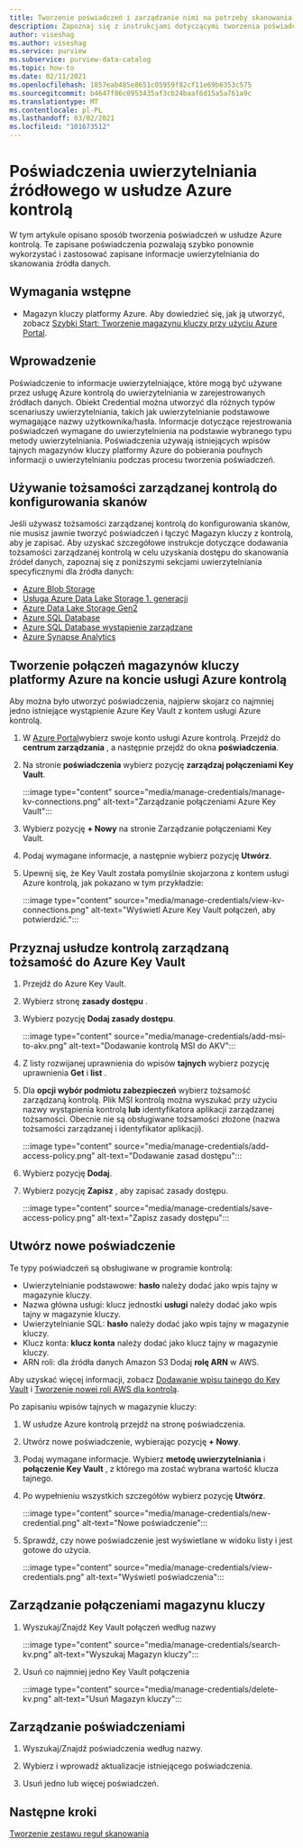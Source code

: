 ```yaml
---
title: Tworzenie poświadczeń i zarządzanie nimi na potrzeby skanowania
description: Zapoznaj się z instrukcjami dotyczącymi tworzenia poświadczeń i zarządzania nimi w usłudze Azure kontrolą.
author: viseshag
ms.author: viseshag
ms.service: purview
ms.subservice: purview-data-catalog
ms.topic: how-to
ms.date: 02/11/2021
ms.openlocfilehash: 1857eab485e8651c05959f82cf11e69b6353c575
ms.sourcegitcommit: b4647f06c0953435af3cb24baaf6d15a5a761a9c
ms.translationtype: MT
ms.contentlocale: pl-PL
ms.lasthandoff: 03/02/2021
ms.locfileid: "101673512"
---
```

# <a name="credentials-for-source-authentication-in-azure-purview"></a>Poświadczenia uwierzytelniania źródłowego w usłudze Azure kontrolą

W tym artykule opisano sposób tworzenia poświadczeń w usłudze Azure kontrolą. Te zapisane poświadczenia pozwalają szybko ponownie wykorzystać i zastosować zapisane informacje uwierzytelniania do skanowania źródła danych.

## <a name="prerequisites"></a>Wymagania wstępne

- Magazyn kluczy platformy Azure. Aby dowiedzieć się, jak ją utworzyć, zobacz [Szybki Start: Tworzenie magazynu kluczy przy użyciu Azure Portal](../key-vault/general/quick-create-portal.md).

## <a name="introduction"></a>Wprowadzenie

Poświadczenie to informacje uwierzytelniające, które mogą być używane przez usługę Azure kontrolą do uwierzytelniania w zarejestrowanych źródłach danych. Obiekt Credential można utworzyć dla różnych typów scenariuszy uwierzytelniania, takich jak uwierzytelnianie podstawowe wymagające nazwy użytkownika/hasła. Informacje dotyczące rejestrowania poświadczeń wymagane do uwierzytelnienia na podstawie wybranego typu metody uwierzytelniania. Poświadczenia używają istniejących wpisów tajnych magazynów kluczy platformy Azure do pobierania poufnych informacji o uwierzytelnianiu podczas procesu tworzenia poświadczeń.

## <a name="use-purview-managed-identity-to-set-up-scans"></a>Używanie tożsamości zarządzanej kontrolą do konfigurowania skanów

Jeśli używasz tożsamości zarządzanej kontrolą do konfigurowania skanów, nie musisz jawnie tworzyć poświadczeń i łączyć Magazyn kluczy z kontrolą, aby je zapisać. Aby uzyskać szczegółowe instrukcje dotyczące dodawania tożsamości zarządzanej kontrolą w celu uzyskania dostępu do skanowania źródeł danych, zapoznaj się z poniższymi sekcjami uwierzytelniania specyficznymi dla źródła danych:

- [Azure Blob Storage](register-scan-azure-blob-storage-source.md#setting-up-authentication-for-a-scan)
- [Usługa Azure Data Lake Storage 1. generacji](register-scan-adls-gen1.md#setting-up-authentication-for-a-scan)
- [Azure Data Lake Storage Gen2](register-scan-adls-gen2.md#setting-up-authentication-for-a-scan)
- [Azure SQL Database](register-scan-azure-sql-database.md)
- [Azure SQL Database wystąpienie zarządzane](register-scan-azure-sql-database-managed-instance.md#setting-up-authentication-for-a-scan)
- [Azure Synapse Analytics](register-scan-azure-synapse-analytics.md#setting-up-authentication-for-a-scan)

## <a name="create-azure-key-vaults-connections-in-your-azure-purview-account"></a>Tworzenie połączeń magazynów kluczy platformy Azure na koncie usługi Azure kontrolą

Aby można było utworzyć poświadczenia, najpierw skojarz co najmniej jedno istniejące wystąpienie Azure Key Vault z kontem usługi Azure kontrolą.

1. W [Azure Portal](https://portal.azure.com)wybierz swoje konto usługi Azure kontrolą. Przejdź do **centrum zarządzania** , a następnie przejdź do okna **poświadczenia**.

2. Na stronie **poświadczenia** wybierz pozycję **zarządzaj połączeniami Key Vault**.

   :::image type="content" source="media/manage-credentials/manage-kv-connections.png" alt-text="Zarządzanie połączeniami Azure Key Vault":::

3. Wybierz pozycję **+ Nowy** na stronie Zarządzanie połączeniami Key Vault.

4. Podaj wymagane informacje, a następnie wybierz pozycję **Utwórz**.

5. Upewnij się, że Key Vault została pomyślnie skojarzona z kontem usługi Azure kontrolą, jak pokazano w tym przykładzie:

   :::image type="content" source="media/manage-credentials/view-kv-connections.png" alt-text="Wyświetl Azure Key Vault połączeń, aby potwierdzić.":::

## <a name="grant-the-purview-managed-identity-access-to-your-azure-key-vault"></a>Przyznaj usłudze kontrolą zarządzaną tożsamość do Azure Key Vault

1. Przejdź do Azure Key Vault.

2. Wybierz stronę **zasady dostępu** .

3. Wybierz pozycję **Dodaj zasady dostępu**.

   :::image type="content" source="media/manage-credentials/add-msi-to-akv.png" alt-text="Dodawanie kontrolą MSI do AKV":::

4. Z listy rozwijanej uprawnienia do wpisów **tajnych** wybierz pozycję uprawnienia **Get** i **list** .

5. Dla **opcji wybór podmiotu zabezpieczeń** wybierz tożsamość zarządzaną kontrolą. Plik MSI kontrolą można wyszukać przy użyciu nazwy wystąpienia kontrolą **lub** identyfikatora aplikacji zarządzanej tożsamości. Obecnie nie są obsługiwane tożsamości złożone (nazwa tożsamości zarządzanej i identyfikator aplikacji).

   :::image type="content" source="media/manage-credentials/add-access-policy.png" alt-text="Dodawanie zasad dostępu":::

6. Wybierz pozycję **Dodaj**.

7. Wybierz pozycję **Zapisz** , aby zapisać zasady dostępu.

   :::image type="content" source="media/manage-credentials/save-access-policy.png" alt-text="Zapisz zasady dostępu":::

## <a name="create-a-new-credential"></a>Utwórz nowe poświadczenie

Te typy poświadczeń są obsługiwane w programie kontrolą:

- Uwierzytelnianie podstawowe: **hasło** należy dodać jako wpis tajny w magazynie kluczy.
- Nazwa główna usługi: klucz jednostki **usługi** należy dodać jako wpis tajny w magazynie kluczy.
- Uwierzytelnianie SQL: **hasło** należy dodać jako wpis tajny w magazynie kluczy.
- Klucz konta: **klucz konta** należy dodać jako klucz tajny w magazynie kluczy.
- ARN roli: dla źródła danych Amazon S3 Dodaj **rolę ARN** w AWS. 

Aby uzyskać więcej informacji, zobacz [Dodawanie wpisu tajnego do Key Vault](../key-vault/secrets/quick-create-portal.md#add-a-secret-to-key-vault) i [Tworzenie nowej roli AWS dla kontrolą](register-scan-amazon-s3.md#create-a-new-aws-role-for-purview).

Po zapisaniu wpisów tajnych w magazynie kluczy:

1. W usłudze Azure kontrolą przejdź na stronę poświadczenia.

2. Utwórz nowe poświadczenie, wybierając pozycję **+ Nowy**.

3. Podaj wymagane informacje. Wybierz **metodę uwierzytelniania** i **połączenie Key Vault** , z którego ma zostać wybrana wartość klucza tajnego.

4. Po wypełnieniu wszystkich szczegółów wybierz pozycję **Utwórz**.

   :::image type="content" source="media/manage-credentials/new-credential.png" alt-text="Nowe poświadczenie":::

5. Sprawdź, czy nowe poświadczenie jest wyświetlane w widoku listy i jest gotowe do użycia.

   :::image type="content" source="media/manage-credentials/view-credentials.png" alt-text="Wyświetl poświadczenia":::

## <a name="manage-your-key-vault-connections"></a>Zarządzanie połączeniami magazynu kluczy

1. Wyszukaj/Znajdź Key Vault połączeń według nazwy

   :::image type="content" source="media/manage-credentials/search-kv.png" alt-text="Wyszukaj Magazyn kluczy":::

2. Usuń co najmniej jedno Key Vault połączenia

   :::image type="content" source="media/manage-credentials/delete-kv.png" alt-text="Usuń Magazyn kluczy":::

## <a name="manage-your-credentials"></a>Zarządzanie poświadczeniami

1. Wyszukaj/Znajdź poświadczenia według nazwy.
  
2. Wybierz i wprowadź aktualizacje istniejącego poświadczenia.

3. Usuń jedno lub więcej poświadczeń.

## <a name="next-steps"></a>Następne kroki

[Tworzenie zestawu reguł skanowania](create-a-scan-rule-set.md)
